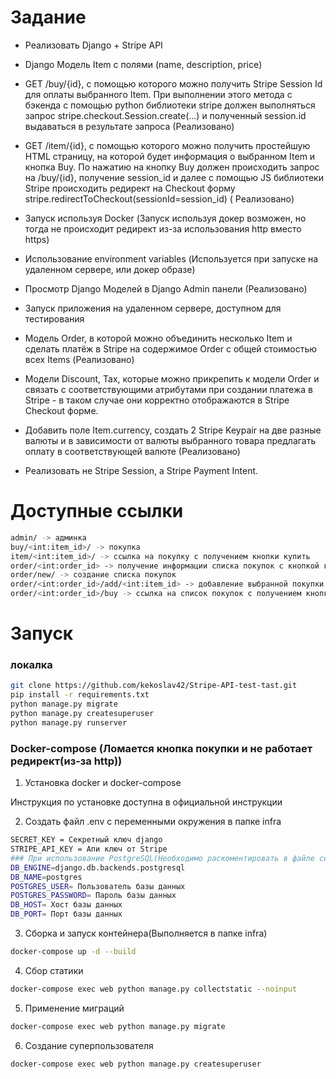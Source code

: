 # Задание

* Реализовать Django + Stripe API
* Django Модель Item с полями (name, description, price)
* GET /buy/{id}, c помощью которого можно получить Stripe Session Id для оплаты выбранного Item. При выполнении этого
  метода c бэкенда с помощью python библиотеки stripe должен выполняться запрос stripe.checkout.Session.create(...) и
  полученный session.id выдаваться в результате запроса (Реализовано)
* GET /item/{id}, c помощью которого можно получить простейшую HTML страницу, на которой будет информация о выбранном
  Item и кнопка Buy. По нажатию на кнопку Buy должен происходить запрос на /buy/{id}, получение session_id и далее с
  помощью JS библиотеки Stripe происходить редирект на Checkout форму stripe.redirectToCheckout(sessionId=session_id) (
  Реализовано)


* Запуск используя Docker (Запуск используя докер возможен, но тогда не происходит редирект из-за использования http
  вместо https)
* Использование environment variables (Используется при запуске на удаленном сервере, или докер образе)
* Просмотр Django Моделей в Django Admin панели (Реализовано)
* Запуск приложения на удаленном сервере, доступном для тестирования
* Модель Order, в которой можно объединить несколько Item и сделать платёж в Stripe на содержимое Order c общей
  стоимостью всех Items (Реализовано)
* Модели Discount, Tax, которые можно прикрепить к модели Order и связать с соответствующими атрибутами при создании
  платежа в Stripe - в таком случае они корректно отображаются в Stripe Checkout форме.
* Добавить поле Item.currency, создать 2 Stripe Keypair на две разные валюты и в зависимости от валюты выбранного товара
  предлагать оплату в соответствующей валюте (Реализовано)
* Реализовать не Stripe Session, а Stripe Payment Intent.

# Доступные ссылки

```bash
admin/ -> админка
buy/<int:item_id>/ -> покупка 
item/<int:item_id>/ -> ссылка на покупку с получением кнопки купить
order/<int:order_id> -> получение информации списка покупок с кнопкой купить
order/new/ -> создание списка покупок
order/<int:order_id>/add/<int:item_id> -> добавление выбранной покупки в выбранный спиок покупок
order/<int:order_id>/buy -> ссылка на список покупок с получением кнопки купить
```

# Запуск

### локалка

```bash
git clone https://github.com/kekoslav42/Stripe-API-test-tast.git
pip install -r requirements.txt
python manage.py migrate
python manage.py createsuperuser
python manage.py runserver
```

### Docker-compose (Ломается кнопка покупки и не работает редирект(из-за http))
1. Установка docker и docker-compose

Инструкция по установке доступна в официальной инструкции

2. Создать файл .env с переменными окружения в папке infra

```bash
SECRET_KEY = Секретный ключ django
STRIPE_API_KEY = Апи ключ от Stripe
### При использование PostgreSQL(Необходимо раскоментировать в файле сеттингс  строки 59-68)
DB_ENGINE=django.db.backends.postgresql
DB_NAME=postgres
POSTGRES_USER= Пользователь базы данных
POSTGRES_PASSWORD= Пароль базы данных
DB_HOST= Хост базы данных
DB_PORT= Порт базы данных
```

3. Сборка и запуск контейнера(Выполняется в папке infra)

```bash
docker-compose up -d --build
```

4. Сбор статики

```bash
docker-compose exec web python manage.py collectstatic --noinput
```
5. Применение миграций

```bash
docker-compose exec web python manage.py migrate
```
6. Создание суперпользователя 
```bash
docker-compose exec web python manage.py createsuperuser
```